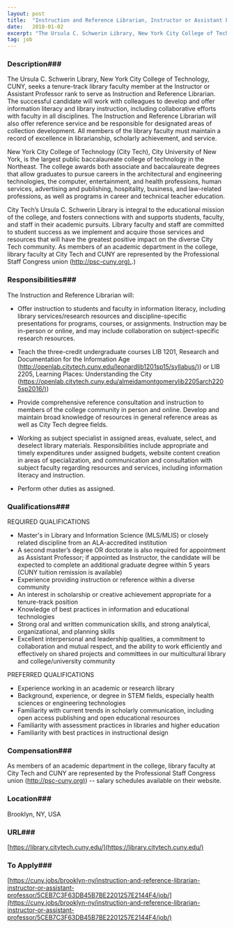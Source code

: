 ```yaml
---
layout: post
title:  "Instruction and Reference Librarian, Instructor or Assistant Professor - NYC College of Technology, CUNY"
date:   2018-01-02
excerpt: "The Ursula C. Schwerin Library, New York City College of Technology, CUNY, seeks a tenure-track library faculty member at the Instructor or Assistant Professor rank to serve as Instruction and Reference Librarian. The successful candidate will work with colleagues to develop and offer information literacy and library instruction, including collaborative..."
tag: job
---
```


### Description###

The Ursula C. Schwerin Library, New York City College of Technology, CUNY, seeks a tenure-track library faculty member at the Instructor or Assistant Professor rank to serve as Instruction and Reference Librarian. The successful candidate will work with colleagues to develop and offer information literacy and library instruction, including collaborative efforts with faculty in all disciplines. The Instruction and Reference Librarian will also offer reference service and be responsible for designated areas of collection development. All members of the library faculty must maintain a record of excellence in librarianship, scholarly achievement, and service. 

New York City College of Technology (City Tech), City University of New York, is the largest public baccalaureate college of technology in the Northeast. The college awards both associate and baccalaureate degrees that allow graduates to pursue careers in the architectural and engineering technologies, the computer, entertainment, and health professions, human services, advertising and publishing, hospitality, business, and law-related professions, as well as programs in career and technical teacher education.

City Tech’s Ursula C. Schwerin Library is integral to the educational mission of the college, and fosters connections with and supports students, faculty, and staff in their academic pursuits. Library faculty and staff are committed to student success as we implement and acquire those services and resources that will have the greatest positive impact on the diverse City Tech community. As members of an academic department in the college, library faculty at City Tech and CUNY are represented by the Professional Staff Congress union ([http://psc-cuny.org).](http://psc-cuny.org).) 


### Responsibilities###

The Instruction and Reference Librarian will:

- Offer instruction to students and faculty in information literacy, including library services/research resources and discipline-specific presentations for programs, courses, or assignments. Instruction may be in-person or online, and may include collaboration on subject-specific research resources.

- Teach the three-credit undergraduate courses LIB 1201, Research and Documentation for the Information Age ([http://openlab.citytech.cuny.edu/leonardlib1201sp15/syllabus/)](http://openlab.citytech.cuny.edu/leonardlib1201sp15/syllabus/)) or LIB 2205, Learning Places: Understanding the City ([https://openlab.citytech.cuny.edu/almeidamontgomerylib2205arch2205sp2016/)](https://openlab.citytech.cuny.edu/almeidamontgomerylib2205arch2205sp2016/))

- Provide comprehensive reference consultation and instruction to members of the college community in person and online. Develop and maintain broad knowledge of resources in general reference areas as well as City Tech degree fields.

- Working as subject specialist in assigned areas, evaluate, select, and deselect library materials. Responsibilities include appropriate and timely expenditures under assigned budgets, website content creation in areas of specialization, and communication and consultation with subject faculty regarding resources and services, including information literacy and instruction. 

- Perform other duties as assigned.


### Qualifications###

REQUIRED QUALIFICATIONS 
- Master's in Library and Information Science (MLS/MLIS) or closely related discipline from an ALA-accredited institution
- A second master’s degree OR doctorate is also required for appointment as Assistant Professor; if appointed as Instructor, the candidate will be expected to complete an additional graduate degree within 5 years (CUNY tuition remission is available)
- Experience providing instruction or reference within a diverse community
- An interest in scholarship or creative achievement appropriate for a tenure-track position
- Knowledge of best practices in information and educational technologies
- Strong oral and written communication skills, and strong analytical, organizational, and planning skills 
- Excellent interpersonal and leadership qualities, a commitment to collaboration and mutual respect, and the ability to work efficiently and effectively on shared projects and committees in our multicultural library and college/university community

PREFERRED QUALIFICATIONS
- Experience working in an academic or research library
- Background, experience, or degree in STEM fields, especially health sciences or engineering technologies
- Familiarity with current trends in scholarly communication, including open access publishing and open educational resources
- Familiarity with assessment practices in libraries and higher education
- Familiarity with best practices in instructional design


### Compensation###

As members of an academic department in the college, library faculty at City Tech and CUNY are represented by the Professional Staff Congress union ([http://psc-cuny.org)](http://psc-cuny.org)) -- salary schedules available on their website.


### Location###

Brooklyn, NY, USA


### URL###

[https://library.citytech.cuny.edu/](https://library.citytech.cuny.edu/)

### To Apply###

[https://cuny.jobs/brooklyn-ny/instruction-and-reference-librarian-instructor-or-assistant-professor/5CEB7C3F63DB45B7BE2201257E2144F4/job/](https://cuny.jobs/brooklyn-ny/instruction-and-reference-librarian-instructor-or-assistant-professor/5CEB7C3F63DB45B7BE2201257E2144F4/job/)





